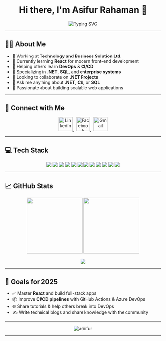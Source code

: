 
<h1 align="center">Hi there, I'm Asifur Rahaman 👋</h1>

<p align="center">
  <img src="https://readme-typing-svg.demolab.com?font=Fira+Code&weight=500&size=22&pause=1000&center=true&width=500&lines=Full-Stack+.NET+Developer;React+Learner+%F0%9F%93%96;Helping+Developers+with+CI%2FCD+%26+DevOps;Always+Improving+%F0%9F%94%8A" alt="Typing SVG" />
</p>

---

## 🧑‍💼 About Me

- 💼 Working at **Technology and Business Solution Ltd.**
- 🚀 Currently learning **React** for modern front-end development
- 🤝 Helping others learn **DevOps** & **CI/CD**
- 🔧 Specializing in **.NET**, **SQL**, and **enterprise systems**
- 🤝 Looking to collaborate on **.NET Projects**
- 💬 Ask me anything about **.NET**, **C#**, or **SQL**
- 🎯 Passionate about building scalable web applications

---

## 🔗 Connect with Me

<p align="center">
  <a href="https://linkedin.com/in/asiiifur/" target="_blank">
    <img src="https://img.icons8.com/ios-filled/50/0A66C2/linkedin-circled--v1.png" title="LinkedIn" width="45" />
  </a>
  &nbsp;
  <a href="https://www.facebook.com/asiiifur/" target="_blank">
    <img src="https://img.icons8.com/ios-filled/50/1877F2/facebook-new.png" title="Facebook" width="45" />
  </a>
  &nbsp;
  <a href="mailto:asifur.dev@gmail.com" target="_blank">
    <img src="https://img.icons8.com/ios-filled/50/EA4335/gmail-new.png" title="Gmail" width="45" />
  </a>
</p>

---

## 💻 Tech Stack

<p align="center">
  <img src="https://img.shields.io/badge/C%23-239120?style=for-the-badge&logo=csharp&logoColor=white&labelColor=101010" />
  <img src="https://img.shields.io/badge/.NET-512BD4?style=for-the-badge&logo=dotnet&logoColor=white&labelColor=101010" />
  <img src="https://img.shields.io/badge/React-61DAFB?style=for-the-badge&logo=react&logoColor=black&labelColor=101010" />
  <img src="https://img.shields.io/badge/JavaScript-F7DF1E?style=for-the-badge&logo=javascript&logoColor=black&labelColor=101010" />
  <img src="https://img.shields.io/badge/HTML5-E34F26?style=for-the-badge&logo=html5&logoColor=white&labelColor=101010" />
  <img src="https://img.shields.io/badge/CSS3-1572B6?style=for-the-badge&logo=css3&logoColor=white&labelColor=101010" />
  <img src="https://img.shields.io/badge/SQL_Server-CC2927?style=for-the-badge&logo=microsoftsqlserver&logoColor=white&labelColor=101010" />
  <img src="https://img.shields.io/badge/MySQL-4479A1?style=for-the-badge&logo=mysql&logoColor=white&labelColor=101010" />
  <img src="https://img.shields.io/badge/Git-F05032?style=for-the-badge&logo=git&logoColor=white&labelColor=101010" />
  <img src="https://img.shields.io/badge/Azure_DevOps-0078D7?style=for-the-badge&logo=azuredevops&logoColor=white&labelColor=101010" />
  <img src="https://img.shields.io/badge/GitHub_Actions-2088FF?style=for-the-badge&logo=githubactions&logoColor=white&labelColor=101010" />
  <img src="https://img.shields.io/badge/Figma-F24E1E?style=for-the-badge&logo=figma&logoColor=white&labelColor=101010" />
</p>

---

## 📈 GitHub Stats

<p align="center">
  <img src="https://github-readme-stats.vercel.app/api?username=asiiifur&show_icons=true&theme=tokyonight&border_radius=10" height="180" />
  <img src="https://github-readme-streak-stats.herokuapp.com/?user=asiiifur&theme=tokyonight&border_radius=10" height="180" />
</p>

<p align="center">
  <img src="https://github-readme-stats.vercel.app/api/top-langs/?username=asiiifur&layout=compact&theme=tokyonight&border_radius=10" />
</p>

---

## 🚀 Goals for 2025

- ✅ Master **React** and build full-stack apps
- 📦 Improve **CI/CD pipelines** with GitHub Actions & Azure DevOps
- 🌐 Share tutorials & help others break into DevOps
- ✍️ Write technical blogs and share knowledge with the community

---

<p align="center">
  <img src="https://komarev.com/ghpvc/?username=asiiifur&label=Profile%20Views&color=0e75b6&style=flat" alt="asiiifur" />
</p>

---

<!-- Modern Profile Generated with ❤️ by ChatGPT for Asifur Rahaman -->


